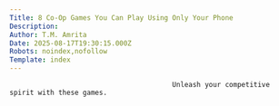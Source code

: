 ```yaml
---
Title: 8 Co-Op Games You Can Play Using Only Your Phone
Description: 
Author: T.M. Amrita
Date: 2025-08-17T19:30:15.000Z
Robots: noindex,nofollow
Template: index
---
```


                                            Unleash your competitive spirit with these games.
                                        